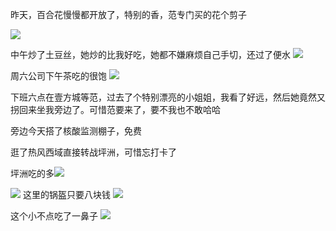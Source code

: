 昨天，百合花慢慢都开放了，特别的香，范专门买的花个剪子

![](../../img/6904315-0bfc4b86937230a8.jpg)

中午炒了土豆丝，她炒的比我好吃，她都不嫌麻烦自己手切，还过了便水
![](../../img/6904315-a3a1e2213b751e6c.jpg)


周六公司下午茶吃的很饱
![](../../img/6904315-9330eb6ccceb50d4.jpg)

下班六点在壹方城等范，过去了个特别漂亮的小姐姐，我看了好远，然后她竟然又拐回来坐我旁边了。可惜范要来了，要不我也不敢哈哈

旁边今天搭了核酸监测棚子，免费

逛了热风西域直接转战坪洲，可惜忘打卡了

坪洲吃的多![](../../img/6904315-35a5d77f69b9be74.jpg)

![](../../img/6904315-c2ab21070cc5f938.jpg)
这里的锅盔只要八块钱
![](../../img/6904315-119263e771241402.jpg)

这个小不点吃了一鼻子
![](../../img/6904315-7ff7788e176aba48.jpg)
